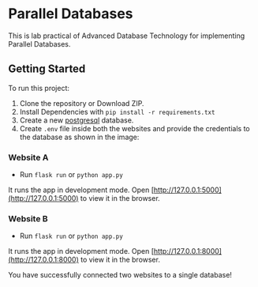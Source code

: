 # Parallel Databases

This is lab practical of Advanced Database Technology for implementing Parallel Databases.

## Getting Started

To run this project:

1. Clone the repository or Download ZIP.
2. Install Dependencies with `pip install -r requirements.txt`
3. Create a new [postgresql](https://www.postgresql.org/download/) database.
4. Create `.env` file inside both the websites and provide the credentials to the database as shown in the image:
<div <img src="./images/.env.png"> </div>

### Website A

* Run `flask run` or `python app.py`

It runs the app in development mode. Open [http://127.0.0.1:5000](http://127.0.0.1:5000) to view it in the browser.

### Website B

* Run `flask run` or `python app.py`


It runs the app in development mode. Open [http://127.0.0.1:8000](http://127.0.0.1:8000) to view it in the browser.

You have successfully connected two websites to a single database!
